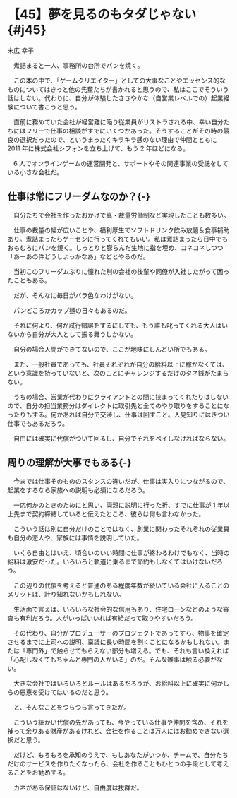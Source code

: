# 【45】夢を見るのもタダじゃない{#j45}

<div class="author">末広 幸子</div>

　煮詰まると一人、事務所の台所でパンを焼く。

　この本の中で、「ゲームクリエイター」としての大事なことやエッセンス的なものについてはきっと他の先輩たちが書かれると思うので、私はここでそういう話はしない。代わりに、自分が体験したささやかな（自営業レベルでの）起業経験について書こうと思う。

　直前に務めていた会社が経営難に陥り従業員がリストラされる中、幸い自分たちにはフリーで仕事の相談がすでにいくつかあった。そうすることがその時の最良の選択だったので、というまったくキラキラ感のない理由で仲間とともに 2011 年に株式会社シフォンを立ち上げて、もう 2 年ほどになる。

　6 人でオンラインゲームの運営開発と、サポートやその関連事業の受託をしている小さな会社だ。

## 仕事は常にフリーダムなのか？{-}

　自分たちで会社を作ったおかげで真・裁量労働制など実現したことも数多い。

　仕事の裁量の幅が広いことや、福利厚生でソフトドリンク飲み放題＆食事補助あり。煮詰まったらゲーセンに行ってくれてもいい。私は煮詰まったら日中でもおもむろにパンを焼く。しっとりと膨らんだ生地に指を埋め、コネコネしつつ「あーあの件どうしよっかなあ」などとやるのだ。

　当初このフリーダムぶりに憧れた別の会社の後輩や同僚が入社したがって困ったこともある。

　だが、そんなに毎日がバラ色なわけがない。

　パンどころかカップ麺の日々もあるのだ。

　それに何より、何か試行錯誤をするにしても、もう誰も叱ってくれる大人はいないから自分が大人として振る舞うしかない。

　自分の場合人間ができてないので、ここが地味にしんどい所でもある。

　また、一般社員であっても、社員それぞれが自分の給料以上に稼がなくては、という意識を持っていないと、次のことにチャレンジするだけのタネ銭がたまらない。

　うちの場合、営業が代わりにクライアントとの間に挟まってくれたりはしないので、自分の担当業務分はダイレクトに取引先と全てのやり取りをすることになったりもする。何かあれば自分で交渉し、仕事は回すこと。人見知りにはきつい仕事でもあるだろう。

　自由には確実に代償がついて回るし、自分でそれをペイしなければならない。

## 周りの理解が大事でもある{-}

　今までは仕事そのもののスタンスの違いだが、仕事は実入りにつながるので、起業をするなら家族への説明も必須になるだろう。

　一応何かのときのためにと思い、両親に説明に行った折、すでに仕事が 1 年以上先まで契約締結していると伝えたところ、彼らは何も言わなかった。

　こういう話は別に自分だけのことではなく、創業に関わったそれぞれの従業員も自分の恋人や、家族には事情を説明していた。

　いくら自由とはいえ、頃合いのいい時間に仕事が終わるわけでもなく、当時の給料は激安だった。いろいろと軌道に乗るまで節約もしなくてはいけないだろう。

　この辺りの代償を考えると普通のある程度年数が続いている会社に入ることのメリットは、計り知れないかもしれない。

　生活面で言えば、いろいろな社会的な信用もあり、住宅ローンなどのような審査も有利だろう。人がいっぱいいれば有給だって取りやすいだろう。

　その代わり、自分がプロデューサーのプロジェクトであってすら、物事を確定させるまでに上司への説明、稟議に長い時間を割くことになるかもしれない。または「専門外」で触らせてもらえない部分も増える。でも、それも言い換えれば「心配しなくてもちゃんと専門の人がいる」のだ。そんな雑事は触る必要がない。

　大きな会社ではいろいろとルールはあるだろうが、お給料以上に確実に何かしらの恩恵を受けてはいるのだと思う。

　と、そんなことをつらつら言ってきたが。

　こういう細かい代償の先があっても、今やっている仕事や仲間を含め、それを補って余りある財産があるけれど、会社を作ることは万人にはお勧めできない選択だと思う。

　だけど、もろもろを承知のうえで、もしあなたがいつか、チームで、自分たちだけのサービスを作りたくなったら、会社を作ることもひとつの手段として考えることをお勧めする。

　カネがある保証はないけど、自由度は抜群だ。
